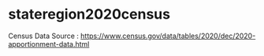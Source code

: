 # stateregion2020census
Census Data Source : 
https://www.census.gov/data/tables/2020/dec/2020-apportionment-data.html
